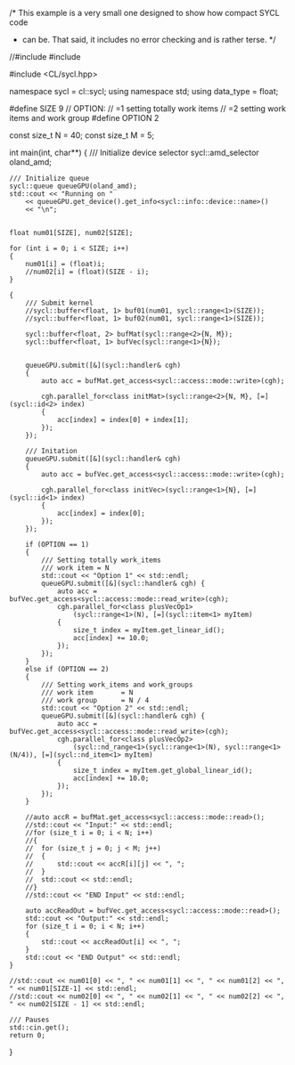 /* This example is a very small one designed to show how compact SYCL code
* can be. That said, it includes no error checking and is rather terse. */

//#include <cassert>
#include <iostream>

#include <CL/sycl.hpp>

namespace sycl = cl::sycl;
using namespace std;
using data_type = float;

#define		SIZE		9
// OPTION:
// =1		setting totally work items
// =2		setting work items and work group
#define		OPTION		2

const size_t N = 40;
const size_t M = 5;


int main(int, char**) 
{
	/// Initialize device selector
	sycl::amd_selector oland_amd;

	/// Initialize queue
	sycl::queue queueGPU(oland_amd);
	std::cout << "Running on "
		<< queueGPU.get_device().get_info<sycl::info::device::name>()
		<< "\n";
	

	float num01[SIZE], num02[SIZE];

	for (int i = 0; i < SIZE; i++)
	{
		num01[i] = (float)i;
		//num02[i] = (float)(SIZE - i);
	}

	{
		/// Submit kernel 
		//sycl::buffer<float, 1> buf01(num01, sycl::range<1>(SIZE));
		//sycl::buffer<float, 1> buf02(num01, sycl::range<1>(SIZE));

		sycl::buffer<float, 2> bufMat(sycl::range<2>{N, M});
		sycl::buffer<float, 1> bufVec(sycl::range<1>{N});


		queueGPU.submit([&](sycl::handler& cgh) 
		{
			auto acc = bufMat.get_access<sycl::access::mode::write>(cgh);

			cgh.parallel_for<class initMat>(sycl::range<2>{N, M}, [=](sycl::id<2> index)
			{
				acc[index] = index[0] + index[1];
			});
		});

		/// Initation
		queueGPU.submit([&](sycl::handler& cgh)
		{
			auto acc = bufVec.get_access<sycl::access::mode::write>(cgh);

			cgh.parallel_for<class initVec>(sycl::range<1>{N}, [=](sycl::id<1> index)
			{
				acc[index] = index[0];
			});
		});

		if (OPTION == 1)
		{
			/// Setting totally work_items
			/// work item = N
			std::cout << "Option 1" << std::endl;
			queueGPU.submit([&](sycl::handler& cgh) {
				auto acc = bufVec.get_access<sycl::access::mode::read_write>(cgh);
				cgh.parallel_for<class plusVecOp1>
					(sycl::range<1>(N), [=](sycl::item<1> myItem)
				{
					size_t index = myItem.get_linear_id();
					acc[index] += 10.0;
				});
			});
		}
		else if (OPTION == 2)
		{
			/// Setting work_items and work_groups
			/// work item		= N
			/// work group		= N / 4
			std::cout << "Option 2" << std::endl;
			queueGPU.submit([&](sycl::handler& cgh) {
				auto acc = bufVec.get_access<sycl::access::mode::read_write>(cgh);
				cgh.parallel_for<class plusVecOp2>
					(sycl::nd_range<1>(sycl::range<1>(N), sycl::range<1>(N/4)), [=](sycl::nd_item<1> myItem)
				{
					size_t index = myItem.get_global_linear_id();
					acc[index] += 10.0;
				});
			});
		}

		//auto accR = bufMat.get_access<sycl::access::mode::read>();
		//std::cout << "Input:" << std::endl;
		//for (size_t i = 0; i < N; i++)
		//{
		//	for (size_t j = 0; j < M; j++)
		//	{
		//		std::cout << accR[i][j] << ", ";
		//	}
		//	std::cout << std::endl;
		//}
		//std::cout << "END Input" << std::endl;

		auto accReadOut = bufVec.get_access<sycl::access::mode::read>();
		std::cout << "Output:" << std::endl;
		for (size_t i = 0; i < N; i++)
		{
			std::cout << accReadOut[i] << ", ";
		}
		std::cout << "END Output" << std::endl;
	}

	//std::cout << num01[0] << ", " << num01[1] << ", " << num01[2] << ", " << num01[SIZE-1] << std::endl;
	//std::cout << num02[0] << ", " << num02[1] << ", " << num02[2] << ", " << num02[SIZE - 1] << std::endl;

	/// Pauses
	std::cin.get();
	return 0;
}


